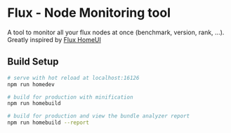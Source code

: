 # Flux - Node Monitoring tool

A tool to monitor all your flux nodes at once (benchmark, version, rank, ...). Greatly inspired by [Flux HomeUI](https://github.com/RunOnFlux/flux)

## Build Setup

```bash
# serve with hot reload at localhost:16126
npm run homedev

# build for production with minification
npm run homebuild

# build for production and view the bundle analyzer report
npm run homebuild --report
```